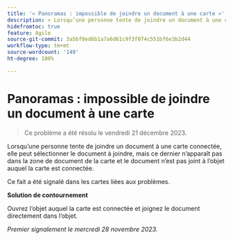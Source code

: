 ```yaml
---
title: '« Panoramas : impossible de joindre un document à une carte »'
description: « Lorsqu’une personne tente de joindre un document à une carte connectée, elle peut sélectionner le document à joindre, mais ce dernier n’apparaît pas dans la zone de document de la carte et le document n’est pas joint à l’objet auquel la carte est connectée. »
hidefromtoc: true
feature: Agile
source-git-commit: 3a5bf0ed6b1a7a6d61c9f3f074c551bf6e3b2d44
workflow-type: tm+mt
source-wordcount: '149'
ht-degree: 100%

---
```



# Panoramas : impossible de joindre un document à une carte

<!--
>[!NOTE]
>
>This issue was fixed on January 12, 2024.-->

<!--WF and WFP TOCs-->

>Ce problème a été résolu le vendredi 21 décembre 2023.

Lorsqu’une personne tente de joindre un document à une carte connectée, elle peut sélectionner le document à joindre, mais ce dernier n’apparaît pas dans la zone de document de la carte et le document n’est pas joint à l’objet auquel la carte est connectée.

Ce fait a été signalé dans les cartes liées aux problèmes.

**Solution de contournement**

Ouvrez l’objet auquel la carte est connectée et joignez le document directement dans l’objet.

_Premier signalement le mercredi 28 novembre 2023._
